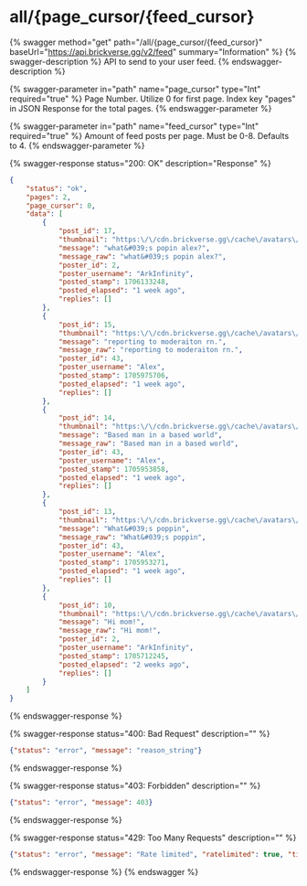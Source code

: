 # all/{page\_cursor/{feed\_cursor}

{% swagger method="get" path="/all/{page_cursor/{feed_cursor}" baseUrl="https://api.brickverse.gg/v2/feed" summary="Information" %}
{% swagger-description %}
API to send to your user feed.
{% endswagger-description %}

{% swagger-parameter in="path" name="page_cursor" type="Int" required="true" %}
Page Number. Utilize 0 for first page. Index key "pages" in JSON Response for the total pages.
{% endswagger-parameter %}

{% swagger-parameter in="path" name="feed_cursor" type="Int" required="true" %}
Amount of feed posts per page. Must be 0-8. Defaults to 4.
{% endswagger-parameter %}

{% swagger-response status="200: OK" description="Response" %}
```json
{
    "status": "ok",
    "pages": 2,
    "page_cursor": 0,
    "data": [
        {
            "post_id": 17,
            "thumbnail": "https:\/\/cdn.brickverse.gg\/cache\/avatars\/Default_Head.png",
            "message": "what&#039;s popin alex?",
            "message_raw": "what&#039;s popin alex?",
            "poster_id": 2,
            "poster_username": "ArkInfinity",
            "posted_stamp": 1706133248,
            "posted_elapsed": "1 week ago",
            "replies": []
        },
        {
            "post_id": 15,
            "thumbnail": "https:\/\/cdn.brickverse.gg\/cache\/avatars\/Default_Head.png",
            "message": "reporting to moderaiton rn.",
            "message_raw": "reporting to moderaiton rn.",
            "poster_id": 43,
            "poster_username": "Alex",
            "posted_stamp": 1705975706,
            "posted_elapsed": "1 week ago",
            "replies": []
        },
        {
            "post_id": 14,
            "thumbnail": "https:\/\/cdn.brickverse.gg\/cache\/avatars\/Default_Head.png",
            "message": "Based man in a based world",
            "message_raw": "Based man in a based world",
            "poster_id": 43,
            "poster_username": "Alex",
            "posted_stamp": 1705953858,
            "posted_elapsed": "1 week ago",
            "replies": []
        },
        {
            "post_id": 13,
            "thumbnail": "https:\/\/cdn.brickverse.gg\/cache\/avatars\/Default_Head.png",
            "message": "What&#039;s poppin",
            "message_raw": "What&#039;s poppin",
            "poster_id": 43,
            "poster_username": "Alex",
            "posted_stamp": 1705953271,
            "posted_elapsed": "1 week ago",
            "replies": []
        },
        {
            "post_id": 10,
            "thumbnail": "https:\/\/cdn.brickverse.gg\/cache\/avatars\/Default_Head.png",
            "message": "Hi mom!",
            "message_raw": "Hi mom!",
            "poster_id": 2,
            "poster_username": "ArkInfinity",
            "posted_stamp": 1705712245,
            "posted_elapsed": "2 weeks ago",
            "replies": []
        }
    ]
}
```
{% endswagger-response %}

{% swagger-response status="400: Bad Request" description="" %}
```json
{"status": "error", "message": "reason_string"}
```
{% endswagger-response %}

{% swagger-response status="403: Forbidden" description="" %}
```json
{"status": "error", "message": 403}
```
{% endswagger-response %}

{% swagger-response status="429: Too Many Requests" description="" %}
```json
{"status": "error", "message": "Rate limited", "ratelimited": true, "time": "seconds_string"}
```
{% endswagger-response %}
{% endswagger %}

